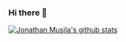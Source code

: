 ### Hi there 👋

[![Jonathan Musila's github stats](https://github-readme-stats.vercel.app/api?username=clean-G&count_private=true&show_icons=true&theme=merko)](https://github.com/clean-G/github-readme-stats)
